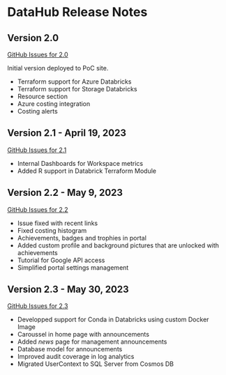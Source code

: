 # DataHub Release Notes

## Version 2.0

[GitHub Issues for 2.0](https://github.com/ssc-sp/datahub-portal/issues?q=+milestone%3A%22Pilot+2.0%22+)

Initial version deployed to PoC site. 
- Terraform support for Azure Databricks
- Terraform support for Storage Databricks
- Resource section
- Azure costing integration
- Costing alerts

## Version 2.1 - April 19, 2023

[GitHub Issues for 2.1](https://github.com/ssc-sp/datahub-portal/issues?q=+milestone%3A%22Pilot+2.1%22+)

- Internal Dashboards for Workspace metrics
- Added R support in Databrick Terraform Module

## Version 2.2 - May 9, 2023

[GitHub Issues for 2.2](https://github.com/ssc-sp/datahub-portal/issues?q=+milestone%3A%22Pilot+2.2%22+)

- Issue fixed with recent links
- Fixed costing histogram
- Achievements, badges and trophies in portal 
- Added custom profile and background pictures that are unlocked with achievements
- Tutorial for Google API access
- Simplified portal settings management

## Version 2.3 - May 30, 2023

[GitHub Issues for 2.3](https://github.com/ssc-sp/datahub-portal/issues?q=+milestone%3A%22Pilot+2.3%22+)

- Developped support for Conda in Databricks using custom Docker Image
- Caroussel in home page with announcements
- Added _news_ page for management announcements
- Database model for announcements
- Improved audit coverage in log analytics
- Migrated UserContext to SQL Server from Cosmos DB
